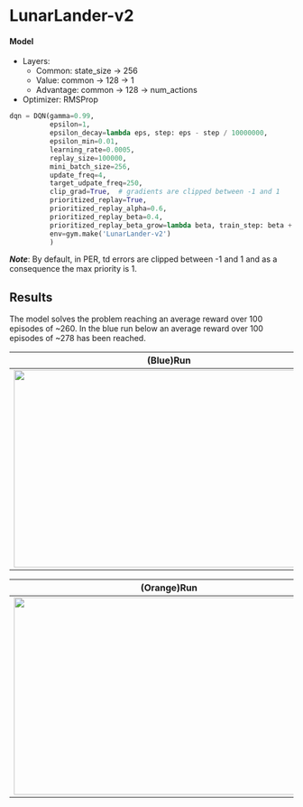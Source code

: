 # LunarLander-v2

#### Model
- Layers:
    - Common: state_size -> 256
    - Value: common -> 128 -> 1
    - Advantage: common -> 128 -> num_actions
- Optimizer: RMSProp
```python
dqn = DQN(gamma=0.99,
          epsilon=1,
          epsilon_decay=lambda eps, step: eps - step / 10000000,
          epsilon_min=0.01,
          learning_rate=0.0005,
          replay_size=100000,
          mini_batch_size=256,
          update_freq=4,
          target_udpate_freq=250,
          clip_grad=True,  # gradients are clipped between -1 and 1
          prioritized_replay=True,
          prioritized_replay_alpha=0.6,
          prioritized_replay_beta=0.4,
          prioritized_replay_beta_grow=lambda beta, train_step: beta + 1 / 200000,
          env=gym.make('LunarLander-v2')
          )
```

***Note***: By default, in PER, td errors are clipped between -1 and 1 and as a consequence the max priority is 1.

## Results
The model solves the problem reaching an average reward over 100 episodes of ~260.
In the blue run below an average reward over 100 episodes of ~278 has been reached.

| (Blue)Run                                                              |
|:----------------------------------------------------------------------:|  
|<img src="https://i.imgur.com/9WTLnHi.png" width="550" height="350"/>   |

| (Orange)Run                                                            |
|:----------------------------------------------------------------------:|  
|<img src="https://i.imgur.com/C81I5VM.png" width="550" height="350"/>   |
